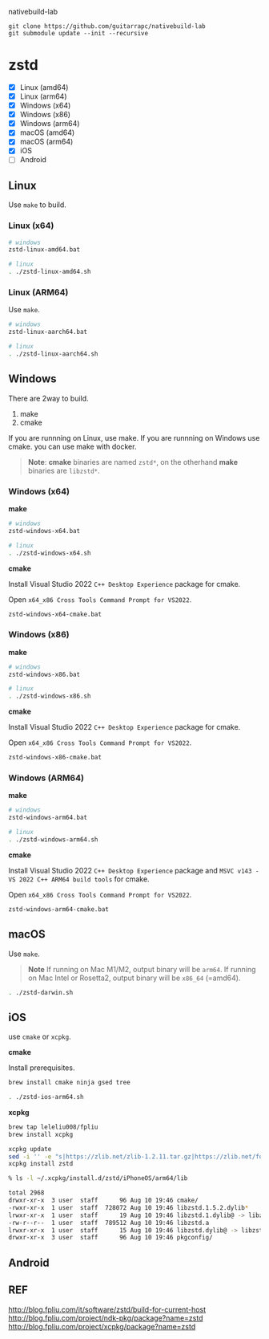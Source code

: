 nativebuild-lab

```
git clone https://github.com/guitarrapc/nativebuild-lab
git submodule update --init --recursive
```


# zstd

* [x] Linux (amd64)
* [x] Linux (arm64)
* [x] Windows (x64)
* [x] Windows (x86)
* [x] Windows (arm64)
* [x] macOS (amd64)
* [x] macOS (arm64)
* [x] iOS
* [ ] Android

## Linux

Use `make` to build.

### Linux (x64)

```bash
# windows
zstd-linux-amd64.bat

# linux
. ./zstd-linux-amd64.sh
```

### Linux (ARM64)

Use `make`.

```bash
# windows
zstd-linux-aarch64.bat

# linux
. ./zstd-linux-aarch64.sh
```

## Windows

There are 2way to build.

1. make
2. cmake

If you are runnning on Linux, use make.
If you are runnning on Windows use cmake. you can use make with docker.

> **Note**: **cmake** binaries are named `zstd*`, on the otherhand **make** binaries are `libzstd*`.

### Windows (x64)

**make**

```bash
# windows
zstd-windows-x64.bat

# linux
. ./zstd-windows-x64.sh
```

**cmake**

Install Visual Studio 2022 `C++ Desktop Experience` package for cmake.

Open `x64_x86 Cross Tools Command Prompt for VS2022`.

```bash
zstd-windows-x64-cmake.bat
```

### Windows (x86)

**make**

```bash
# windows
zstd-windows-x86.bat

# linux
. ./zstd-windows-x86.sh
```

**cmake**

Install Visual Studio 2022 `C++ Desktop Experience` package for cmake.

Open `x64_x86 Cross Tools Command Prompt for VS2022`.

```bash
zstd-windows-x86-cmake.bat
```

### Windows (ARM64)

**make**

```bash
# windows
zstd-windows-arm64.bat

# linux
. ./zstd-windows-arm64.sh
```

**cmake**

Install Visual Studio 2022 `C++ Desktop Experience` package and `MSVC v143 - VS 2022 C++ ARM64 build tools` for cmake.

Open `x64_x86 Cross Tools Command Prompt for VS2022`.

```bash
zstd-windows-arm64-cmake.bat
```


## macOS

Use `make`.

> **Note**
> If running on Mac M1/M2, output binary will be `arm64`.
> If running on Mac Intel or Rosetta2, output binary will be `x86_64` (=amd64).

```bash
. ./zstd-darwin.sh
```

## iOS

use `cmake` or `xcpkg`.

**cmake**

Install prerequisites.
```bash
brew install cmake ninja gsed tree
```

```bash
. ./zstd-ios-arm64.sh
```

**xcpkg**

```bash
brew tap leleliu008/fpliu
brew install xcpkg
```

```bash
xcpkg update
sed -i '' -e "s|https://zlib.net/zlib-1.2.11.tar.gz|https://zlib.net/fossils/zlib-1.2.11.tar.gz|" "$HOME/.xcpkg/repos.d/offical/formula/zlib.sh"
xcpkg install zstd
```

```bash
% ls -l ~/.xcpkg/install.d/zstd/iPhoneOS/arm64/lib

total 2968
drwxr-xr-x  3 user  staff      96 Aug 10 19:46 cmake/
-rwxr-xr-x  1 user  staff  728072 Aug 10 19:46 libzstd.1.5.2.dylib*
lrwxr-xr-x  1 user  staff      19 Aug 10 19:46 libzstd.1.dylib@ -> libzstd.1.5.2.dylib
-rw-r--r--  1 user  staff  789512 Aug 10 19:46 libzstd.a
lrwxr-xr-x  1 user  staff      15 Aug 10 19:46 libzstd.dylib@ -> libzstd.1.dylib
drwxr-xr-x  3 user  staff      96 Aug 10 19:46 pkgconfig/
```

## Android


## REF

http://blog.fpliu.com/it/software/zstd/build-for-current-host
http://blog.fpliu.com/project/ndk-pkg/package?name=zstd
http://blog.fpliu.com/project/xcpkg/package?name=zstd
